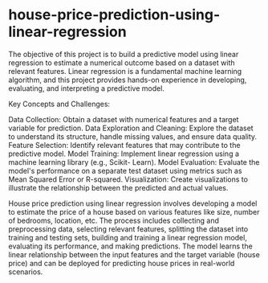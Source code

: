 # house-price-prediction-using-linear-regression
The objective of this project is to build a predictive model using linear regression to estimate a
numerical outcome based on a dataset with relevant features. Linear regression is a
fundamental machine learning algorithm, and this project provides hands-on experience in
developing, evaluating, and interpreting a predictive model.

Key Concepts and Challenges:

Data Collection: Obtain a dataset with numerical features and a target variable for
prediction.
Data Exploration and Cleaning: Explore the dataset to understand its structure, handle
missing values, and ensure data quality.
Feature Selection: Identify relevant features that may contribute to the predictive model.
Model Training: Implement linear regression using a machine learning library (e.g., Scikit-
Learn).
Model Evaluation: Evaluate the model's performance on a separate test dataset using
metrics such as Mean Squared Error or R-squared.
Visualization: Create visualizations to illustrate the relationship between the predicted and
actual values.

House price prediction using linear regression involves developing a model to estimate the price of a house based on various features like size, number of 
bedrooms, location, etc. The process includes collecting and preprocessing data, selecting relevant features, splitting the dataset into training and testing 
sets, building and training a linear regression model, evaluating its performance, and making predictions. The model learns the linear relationship between 
the input features and the target variable (house price) and can be deployed for predicting house prices in real-world scenarios.
